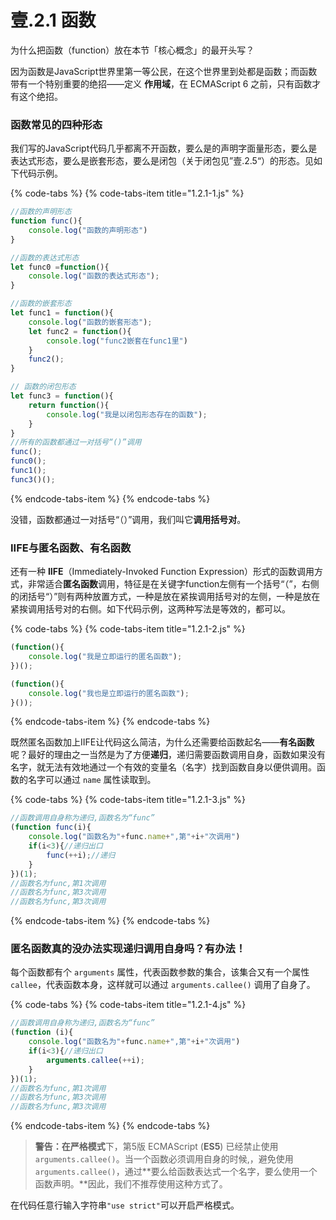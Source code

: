 # 壹.2.1 函数

为什么把函数（function）放在本节「核心概念」的最开头写？

因为函数是JavaScript世界里第一等公民，在这个世界里到处都是函数；而函数带有一个特别重要的绝招——定义 **作用域**，在 ECMAScript 6 之前，只有函数才有这个绝招。

### 函数常见的四种形态

我们写的JavaScript代码几乎都离不开函数，要么是的声明字面量形态，要么是表达式形态，要么是嵌套形态，要么是闭包（关于闭包见”壹.2.5“）的形态。见如下代码示例。

{% code-tabs %}
{% code-tabs-item title="1.2.1-1.js" %}
```javascript
//函数的声明形态
function func(){
    console.log("函数的声明形态")
}

//函数的表达式形态
let func0 =function(){
    console.log("函数的表达式形态");
}

//函数的嵌套形态
let func1 = function(){
    console.log("函数的嵌套形态");
    let func2 = function(){
        console.log("func2嵌套在func1里")
    }
    func2();
}

// 函数的闭包形态
let func3 = function(){
    return function(){
        console.log("我是以闭包形态存在的函数");
    }
}
//所有的函数都通过一对括号“()”调用
func();
func0();
func1();
func3()();
```
{% endcode-tabs-item %}
{% endcode-tabs %}

没错，函数都通过一对括号“（）”调用，我们叫它**调用括号对**。

### IIFE与匿名函数、有名函数

还有一种 **IIFE**（Immediately-Invoked Function Expression）形式的函数调用方式，非常适合**匿名函数**调用，特征是在关键字function左侧有一个括号“（”，右侧的闭括号“）”则有两种放置方式，一种是放在紧挨调用括号对的左侧，一种是放在紧挨调用括号对的右侧。如下代码示例，这两种写法是等效的，都可以。

{% code-tabs %}
{% code-tabs-item title="1.2.1-2.js" %}
```javascript
(function(){
    console.log("我是立即运行的匿名函数");
})();

(function(){
    console.log("我也是立即运行的匿名函数");
}());
```
{% endcode-tabs-item %}
{% endcode-tabs %}

既然匿名函数加上IIFE让代码这么简洁，为什么还需要给函数起名——**有名函数**呢？最好的理由之一当然是为了方便**递归**，递归需要函数调用自身，函数如果没有名字，就无法有效地通过一个有效的变量名（名字）找到函数自身以便供调用。函数的名字可以通过 `name` 属性读取到。

{% code-tabs %}
{% code-tabs-item title="1.2.1-3.js" %}
```javascript
//函数调用自身称为递归,函数名为“func”
(function func(i){
    console.log("函数名为"+func.name+",第"+i+"次调用")
    if(i<3){//递归出口
        func(++i);//递归
    }
})(1);
//函数名为func,第1次调用
//函数名为func,第3次调用
//函数名为func,第3次调用
```
{% endcode-tabs-item %}
{% endcode-tabs %}

### 匿名函数真的没办法实现递归调用自身吗？有办法！

每个函数都有个 `arguments` 属性，代表函数参数的集合，该集合又有一个属性 `callee`，代表函数本身，这样就可以通过 `arguments.callee()` 调用了自身了。

{% code-tabs %}
{% code-tabs-item title="1.2.1-4.js" %}
```javascript
//函数调用自身称为递归,函数名为“func”
(function (i){
    console.log("函数名为"+func.name+",第"+i+"次调用")
    if(i<3){//递归出口
        arguments.callee(++i);
    }
})(1);
//函数名为func,第1次调用
//函数名为func,第3次调用
//函数名为func,第3次调用
```
{% endcode-tabs-item %}
{% endcode-tabs %}

> **警告：**在**严格模式**下，第5版 ECMAScript \(**ES5**\) 已经禁止使用 `arguments.callee()`。当一个函数必须调用自身的时候,，避免使用 `arguments.callee()`，通过**要么给函数表达式一个名字，要么使用一个函数声明。**因此，我们不推荐使用这种方式了。

在代码任意行输入字符串`"use strict"`可以开启严格模式。

